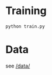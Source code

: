 # Training
`python train.py`

# Data
see [/data/](https://github.com/seanjaffe1/protein-net/tree/master/data)
